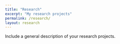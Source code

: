 ```yaml
---
title: "Research"
excerpt: "My research projects"
permalink: /research/
layout: research
---
```


Include a general description of your research projects.
